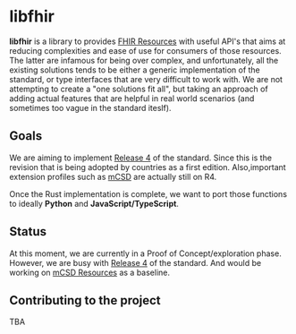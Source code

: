 # libfhir

**libfhir** is a library to provides [FHIR Resources](https://www.hl7.org/fhir/resourcelist.html) with useful API's
that aims at reducing complexities and ease of use for consumers of those resources. The latter are infamous for being 
over complex, and unfortunately, all the existing solutions tends to be either a generic implementation of the standard,
or type interfaces that are very difficult to work with. We are not attempting to create a "one solutions fit all", but 
taking an approach of adding actual features that are helpful in real world scenarios (and sometimes too vague in the standard iteslf).


## Goals 

We are aiming to implement [Release 4](https://hl7.org/fhir/R4/resourcelist.html) of the standard. Since this is the 
revision that is being adopted by countries as a first edition. Also,important extension profiles such as [mCSD](https://profiles.ihe.net/ITI/mCSD/index.html) are 
actually still on R4. 

Once the Rust implementation is complete, we want to port those functions to ideally **Python** and **JavaScript/TypeScript**. 

## Status

At this moment, we are currently in a Proof of Concept/exploration phase. However, we are busy with [Release 4](https://hl7.org/fhir/R4/resourcelist.html) of the standard. And would be working on [mCSD Resources](https://profiles.ihe.net/ITI/mCSD/volume-1.html#1-46-mobile-care-services-discovery-mcsd) as a baseline. 


## Contributing to the project

TBA
